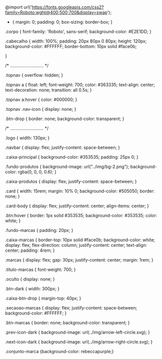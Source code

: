 @import url('https://fonts.googleapis.com/css2?family=Roboto:wght@400;500;700&display=swap');

* {
    margin: 0;
    padding: 0;
    box-sizing: border-box;
}

.corpo {
    font-family: 'Roboto', sans-serif;
    background-color: #E2E1DD;
}

.cabecalho {
    width: 100%;
    padding: 20px 80px 0 80px;
    height: 120px;
    background-color: #FFFFFF;
    border-bottom: 10px solid #face0b;

}

/* ........................... */

.topnav {
    overflow: hidden;
}

.topnav a {
    float: left;
    font-weight: 700;
    color: #363335;
    text-align: center;
    text-decoration: none;
    transition: all 0.5s;
}

.topnav a:hover {
    color: #000000;
}

.topnav .nav-icon {
    display: none;
}

.btn-drop {
    border: none;
    background-color: transparent;
}


/* ........................... */

.logo {
    width: 130px;
}

.navbar {
    display: flex;
    justify-content: space-between;
}

.caixa-principal {
    background-color: #353535;
    padding: 25px 0;
}

.fundo-produtos {
    background-image: url("../img/bg-2.png");
    background-color: rgba(0, 0, 0, 0.6);
}

.caixa-produtos {
    display: flex;
    justify-content: space-between;
}

.card {
    width: 15rem;
    margin: 10% 0;
    background-color: #505050;
    border: none;
}


.card-body {
    display: flex;
    justify-content: center;
    align-items: center;
}

.btn:hover {
    border: 1px solid #353535;
    background-color: #353535;
    color: white;
}

.fundo-marcas {
    padding: 20px;
}

.caixa-marcas {
    border-top: 10px solid #face0b;
    background-color: white;
    display: flex;
    flex-direction: column;
    justify-content: center;
    text-align: center;
    padding: 4rem;
}

.marcas {
    display: flex;
    gap: 30px;
    justify-content: center;
    margin: 1rem;
}

.titulo-marcas {
    font-weight: 700;
}

.oculto {
    display: none;
}

.btn-dark {
    width: 300px;
}

.caixa-btn-drop {
    margin-top: 40px;
}

.secaoao-marcas {
    display: flex;
    justify-content: space-between;
    background-color: #FFFFFF;
}

.btn-marcas {
    border: none;
    background-color: transparent;
}

.prev-icon-dark {
    background-image: url(../img/arrow-left-circle.svg);
}

.next-icon-dark {
    background-image: url(../img/arrow-right-circle.svg);
}

.conjunto-marca {background-color: rebeccapurple;}

